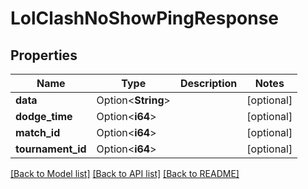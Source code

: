 # LolClashNoShowPingResponse

## Properties

Name | Type | Description | Notes
------------ | ------------- | ------------- | -------------
**data** | Option<**String**> |  | [optional]
**dodge_time** | Option<**i64**> |  | [optional]
**match_id** | Option<**i64**> |  | [optional]
**tournament_id** | Option<**i64**> |  | [optional]

[[Back to Model list]](../README.md#documentation-for-models) [[Back to API list]](../README.md#documentation-for-api-endpoints) [[Back to README]](../README.md)


